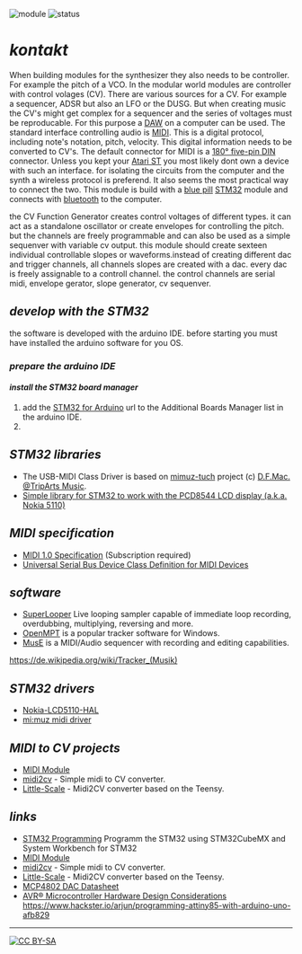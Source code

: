 ![module](https://img.shields.io/badge/module-other-yellow)
![status](https://img.shields.io/badge/status-work%20in%20progress-orange)

# *kontakt*

When building modules for the synthesizer they also needs to be controller. For example the pitch of a VCO. In the modular world modules are controller with control volages (CV). There are various sources for a CV. For example a sequencer, ADSR but also an LFO or the DUSG. But when creating music the CV's might get complex for a sequencer and the series of voltages must be reproducable. For this purpose a [DAW](https://en.wikipedia.org/wiki/Digital_audio_workstation) on a computer can be used. The standard interface controlling audio is [MIDI](https://en.wikipedia.org/wiki/MIDI). This is a digital protocol, including note's notation, pitch, velocity. This digital information needs to be converted to CV's. The default connector for MIDI is a [180° five-pin DIN](https://en.wikipedia.org/wiki/DIN_connector) connector. Unless you kept your [Atari ST](https://en.wikipedia.org/wiki/Atari_ST) you most likely dont own a device with such an interface. for isolating the circuits from the computer and the synth a wireless protocol is preferend. It also seems the most practical way to connect the two. This module is build with a [blue pill]() [STM32]() module and connects with [bluetooth]() to the computer.

the CV Function Generator creates control voltages of different types. it can act as a standalone oscillator or create envelopes for controlling the pitch. but the channels are freely programmable and can also be used as a simple sequenver with variable cv output. this module should create sexteen individual controllable slopes or waveforms.instead of creating different dac and trigger channels, all channels slopes are created with a dac. every dac is freely assignable to a controll channel. the control channels are serial midi, envelope gerator, slope generator, cv sequenver. 

## *develop with the STM32*

the software is developed with the arduino IDE. before starting you must have installed the arduino software for you OS.

### *prepare the arduino IDE*

#### *install the STM32 board manager*

1) add the [STM32 for Arduino](http://dan.drown.org/stm32duino/package_STM32duino_index.json) url to the Additional Boards Manager list in the arduino IDE.
2) 




## *STM32 libraries*

* The USB-MIDI Class Driver is based on [mimuz-tuch](https://github.com/mimuz/mimuz-tuch) project (c) [D.F.Mac. @TripArts Music](https://github.com/tadfmac).
* [Simple library for STM32 to work with the PCD8544 LCD display \(a.k.a. Nokia 5110\)](https://github.com/evovch/STM32-LCD_PCD8544)

## *MIDI specification*

* [MIDI 1.0 Specification](https://www.midi.org/specifications-old/item/the-midi-1-0-specification) (Subscription required)
* [Universal Serial Bus Device Class Definition for MIDI Devices](https://usb.org/sites/default/files/midi10.pdf)

## *software*

* [SuperLooper](http://www.essej.net/sooperlooper/index.html) Live looping sampler capable of immediate loop recording, overdubbing, multiplying, reversing and more.
* [OpenMPT](https://openmpt.org/) is a popular tracker software for Windows.
* [MusE](http://www.muse-sequencer.org/index.html) is a MIDI/Audio sequencer with recording and editing capabilities.

https://de.wikipedia.org/wiki/Tracker_(Musik)

## *STM32 drivers*
* [Nokia-LCD5110-HAL](https://github.com/Zeldax64/Nokia-LCD5110-HAL)
* [mi:muz midi driver](https://github.com/mimuz/mimuz-tuch/tree/master/STM32)

## *MIDI to CV projects*

* [MIDI Module](http://www.experimentalistsanonymous.com/ve3wwg/doku.php?id=analog_synth_midi)
* [midi2cv](https://github.com/elkayem/midi2cv) - Simple midi to CV converter.
* [Little-Scale](http://little-scale.blogspot.com/2017/11/usb-midi-to-eight-gates-and-sixteen-cv.html) - Midi2CV converter based on the Teensy.

## *links*

* [STM32 Programming](https://www.onetransistor.eu/2018/09/stm32cube-code-init-bluepill.html) Programm the STM32 using STM32CubeMX and System Workbench for STM32
* [MIDI Module](http://www.experimentalistsanonymous.com/ve3wwg/doku.php?id=analog_synth_midi)
* [midi2cv](https://github.com/elkayem/midi2cv) - Simple midi to CV converter.
* [Little-Scale](http://little-scale.blogspot.com/2017/11/usb-midi-to-eight-gates-and-sixteen-cv.html) - Midi2CV converter based on the Teensy.
* [MCP4802 DAC Datasheet](http://ww1.microchip.com/downloads/en/DeviceDoc/20002249B.pdf)
* [AVR® Microcontroller Hardware Design Considerations](http://ww1.microchip.com/downloads/en/AppNotes/AN2519-AVR-Microcontroller-Hardware-Design-Considerations-00002519B.pdf)
https://www.hackster.io/arjun/programming-attiny85-with-arduino-uno-afb829


---
[![CC BY-SA](https://licensebuttons.net/l/by-sa/3.0/88x31.png)](https://creativecommons.org/licenses/by-sa/4.0/)
